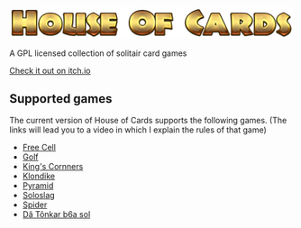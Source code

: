 ![House Of Cards](https://github.com/PhantasarProductions/House-Of-Cards/blob/main/SRC/Assets/Tricky/GFX/Logo/Main.png?raw=true)

 A GPL licensed collection of solitair card games


 [Check it out on itch.io](https://phantasar-productions.itch.io/house-of-cards)


## Supported games

The current version of House of Cards supports the following games.
(The links will lead you to a video in which I explain the rules of that game)

- [Free Cell](https://rumble.com/v4mc2k2-how-to-play-free-cell.html)
- [Golf](https://rumble.com/v4mmqmi-how-to-play-golf-solitaire.html)
- [King's Cornners](https://rumble.com/v4j9llu-how-to-play-kings-corners.html)
- [Klondike](https://rumble.com/v4khod6-how-to-play-klondike.html)
- [Pyramid](https://rumble.com/v4j9mwk-how-to-play-pyramid.html)
- [Soloslag](https://rumble.com/v4licyo-how-to-play-soloslag.html)
- [Spider](https://rumble.com/v4j9qj0-how-to-play-spider.html)
- [Dâ Tônkar b6a sol](https://rumble.com/v4n1jj3-how-to-play-d-tnkrs-b-sol.html)
